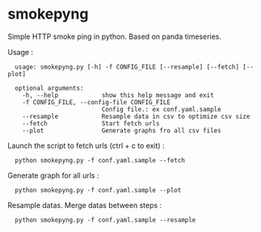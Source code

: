 # smokepyng

Simple HTTP smoke ping in python. Based on panda timeseries.

Usage :

```
  usage: smokepyng.py [-h] -f CONFIG_FILE [--resample] [--fetch] [--plot]
  
  optional arguments:
    -h, --help            show this help message and exit
    -f CONFIG_FILE, --config-file CONFIG_FILE
                          Config file.: ex conf.yaml.sample
    --resample            Resample data in csv to optimize csv size
    --fetch               Start fetch urls
    --plot                Generate graphs fro all csv files
```

Launch the script to fetch urls (ctrl + c to exit) :

```
  python smokepyng.py -f conf.yaml.sample --fetch
```

Generate graph for all urls :

```
  python smokepyng.py -f conf.yaml.sample --plot
```

Resample datas. Merge datas between steps :

```
  python smokepyng.py -f conf.yaml.sample --resample
```

